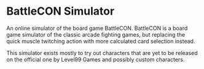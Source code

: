 # BattleCON Simulator

An online simulator of the board game BattleCON. BattleCON is a board game simulator of the classic arcade fighting games, but replacing the quick muscle twitching action with more calculated card selection instead.

This simulator exists mostly to try out characters that are yet to be released on the official one by Level99 Games and possibly custom characters.